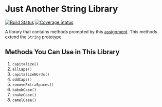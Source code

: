 # Just Another String Library
[![Build Status](https://travis-ci.com/anselb/just-another-string-library.svg?branch=master)](https://travis-ci.com/anselb/just-another-string-library)
[![Coverage Status](https://coveralls.io/repos/github/anselb/just-another-string-library/badge.svg?branch=master)](https://coveralls.io/github/anselb/just-another-string-library?branch=master)

A library that contains methods prompted by this [assignment](https://github.com/Make-School-Courses/FEW-2.1-Writing-JavaScript-Libraries/blob/master/Assignments/assignment-1-string-lib.md). This methods extend the `String` prototype.


## Methods You Can Use in This Library
1. `capitalize()`
2. `allCaps()`
3. `capitalizeWords()`
4. `oddCaps()`
5. `removeExtraSpaces()`
6. `kabobCase()`
7. `snakeCase()`
8. `camelCase()`
